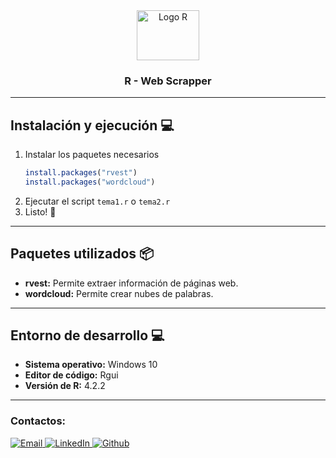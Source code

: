 <!-- Cabecera principal -->
<div align="center">
  <a href="https://www.r-project.org/">
    <img src="https://www.r-project.org/logo/Rlogo.png" alt="Logo R" width="100" height="80">
  </a>

  <h3 align="center">R - Web Scrapper</h3>
</div>



-----------------------------------------------------------------------  
<!-- Instalación -->
## Instalación y ejecución 💻 
1. Instalar los paquetes necesarios
    ```R
    install.packages("rvest")
    install.packages("wordcloud")
    ```
2. Ejecutar el script `tema1.r` o `tema2.r`
3. Listo! 🎉



-----------------------------------------------------------------------  
<!-- Paquetes utilizados -->
## Paquetes utilizados 📦
+ **rvest:** Permite extraer información de páginas web.
+ **wordcloud:** Permite crear nubes de palabras.


-----------------------------------------------------------------------  
<!-- Entorno de desarrollo -->
## Entorno de desarrollo 💻
+ **Sistema operativo:** Windows 10
+ **Editor de código:** Rgui
+ **Versión de R:** 4.2.2 


-----------------------------------------------------
<h3>Contactos:</h3> 

<a href="mailto:oscar.moises350@gmail.com?subject=Contact%20via%20Git%20Hub" target="_blank">
  <img src="https://img.shields.io/badge/Gmail-D14836?style=for-the-badge&logo=gmail&logoColor=white" alt="Email">
</a>

<a href="https://www.linkedin.com/in/moisesalvarenga19/" target="_blank">
  <img src="https://img.shields.io/badge/LinkedIn-0077B5?style=for-the-badge&logo=linkedin&logoColor=white" alt="LinkedIn">
</a>

<a href="https://github.com/moises35/" target="_blank">
  <img src="https://img.shields.io/badge/github-%23121011.svg?style=for-the-badge&logo=github&logoColor=white" alt="Github">
</a>

